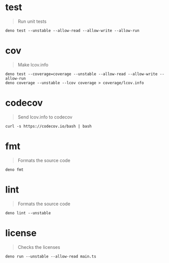 <!-- saku v1.2.0 -->

# test

> Run unit tests

    deno test --unstable --allow-read --allow-write --allow-run

# cov

> Make lcov.info

    deno test --coverage=coverage --unstable --allow-read --allow-write --allow-run
    deno coverage --unstable --lcov coverage > coverage/lcov.info

# codecov

> Send lcov.info to codecov

    curl -s https://codecov.io/bash | bash

# fmt

> Formats the source code

    deno fmt

# lint

> Formats the source code

    deno lint --unstable

# license

> Checks the licenses

    deno run --unstable --allow-read main.ts
